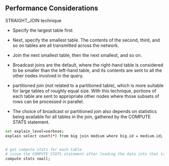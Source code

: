 ## Performance Considerations

STRAIGHT_JOIN technique
- Specify the largest table first
- Next, specify the smallest table. The contents of the second, third, and so on tables are all transmitted across the network. 
- Join the next smallest table, then the next smallest, and so on.


- Broadcast joins are the default, where the right-hand table is considered to be smaller than the left-hand table, and its contents are sent to all the other nodes involved in the query.
- partitioned join (not related to a partitioned table), which is more suitable for large tables of roughly equal size. With this technique, portions of each table are sent to appropriate other nodes where those subsets of rows can be processed in parallel. 
- The choice of broadcast or partitioned join also depends on statistics being available for all tables in the join, gathered by the COMPUTE STATS statement.



```sh
set explain_level=verbose;
explain select count(*) from big join medium where big.id = medium.id;


# get compute stats for each table
# issue the COMPUTE STATS statement after loading the data into that tabl
compute stats small;
```